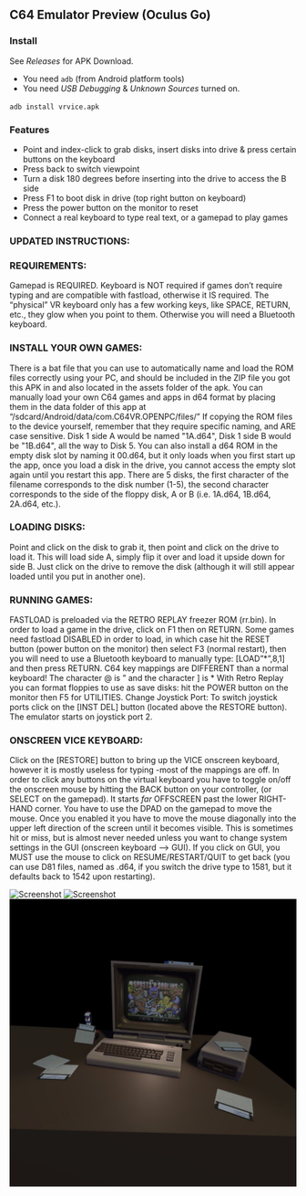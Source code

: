 

## C64 Emulator Preview (Oculus Go)

### Install

See _Releases_ for APK Download.

* You need `adb` (from Android platform tools)
* You need _USB Debugging_ & _Unknown Sources_ turned on.

`adb install vrvice.apk`


### Features

* Point and index-click to grab disks, insert disks into drive & press certain buttons on the keyboard
* Press back to switch viewpoint
* Turn a disk 180 degrees before inserting into the drive to access the B side
* Press F1 to boot disk in drive (top right button on keyboard)
* Press the power button on the monitor to reset
* Connect a real keyboard to type real text, or a gamepad to play games

### UPDATED INSTRUCTIONS:
### REQUIREMENTS:
Gamepad is REQUIRED. Keyboard is NOT required if games don’t require typing and are compatible with fastload, otherwise it IS required. The “physical” VR keyboard only has a few working keys, like SPACE, RETURN, etc., they glow when you point to them. Otherwise you will need a Bluetooth keyboard.
### INSTALL YOUR OWN GAMES:
There is a bat file that you can use to automatically name and load the ROM files correctly using your PC, and should be included in the ZIP file you got this APK in and also located in the assets folder of the apk.
You can manually load your own C64 games and apps in d64 format by placing them in the data folder of this app at “/sdcard/Android/data/com.C64VR.OPENPC/files/”
If copying the ROM files to the device yourself, remember that they require specific naming, and ARE case sensitive. Disk 1 side A would be named "1A.d64", Disk 1 side B would be "1B.d64", all the way to Disk 5.  You can also install a d64 ROM in the empty disk slot by naming it 00.d64, but it only loads when you first start up the app, once you load a disk in the drive, you cannot access the empty slot again until you restart this app. There are 5 disks, the first character of the filename corresponds to the disk number (1-5), the second character corresponds to the side of the floppy disk, A or B (i.e. 1A.d64, 1B.d64, 2A.d64, etc.). 
### LOADING DISKS:
Point and click on the disk to grab it, then point and click on the drive to load it.  This will load side A, simply flip it over and load it upside down for side B. Just click on the drive to remove the disk (although it will still appear loaded until you put in another one).
### RUNNING GAMES:
FASTLOAD is preloaded via the RETRO REPLAY freezer ROM (rr.bin). In order to load a game in the drive, click on F1 then on RETURN.  Some games need fastload DISABLED in order to load, in which case hit the RESET button (power button on the monitor) then select F3 (normal restart), then you will need to use a Bluetooth keyboard to manually type: [LOAD”*”,8,1] and then press RETURN. C64 key mappings are DIFFERENT than a normal keyboard! The character @ is ” and the character ] is * With Retro Replay you can format floppies to use as save disks: hit the POWER button on the monitor then F5 for UTILITIES.
Change Joystick Port:
To switch joystick ports click on the [INST DEL] button (located above the RESTORE button). The emulator starts on joystick port 2.
### ONSCREEN VICE KEYBOARD:
Click on the [RESTORE] button to bring up the VICE onscreen keyboard, however it is mostly useless for typing -most of the mappings are off. In order to click any buttons on the virtual keyboard you have to toggle on/off the onscreen mouse by hitting the BACK button on your controller, (or SELECT on the gamepad). It starts *far* OFFSCREEN past the lower RIGHT-HAND corner.  You have to use the DPAD on the gamepad to move the mouse.  Once you enabled it you have to move the mouse diagonally into the upper left direction of the screen until it becomes visible.  This is sometimes hit or miss, but is almost never needed unless you want to change system settings in the GUI (onscreen keyboard –> GUI). If you click on GUI, you MUST use the mouse to click on RESUME/RESTART/QUIT to get back (you can use D81 files, named as .d64, if you switch the drive type to 1581, but it defaults back to 1542 upon restarting). 



![Screenshot](https://github.com/petermg/machineroom/blob/master/screen03.jpg?raw=true "MODDED RELEASE-May 2020")
![Screenshot](https://github.com/petermg/machineroom/blob/master/screen04.jpg?raw=true "MODDED RELEASE-May 2020")
![Screenshot](/screenshot.jpg?raw=true "ORIGINAL RELEASE-August 2018")


